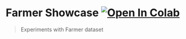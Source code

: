 # Farmer Showcase [![Open In Colab](https://colab.research.google.com/assets/colab-badge.svg)](https://colab.research.google.com/github/hmatalonga/farmer-showcase/blob/master/showcase.ipynb)
> Experiments with Farmer dataset
